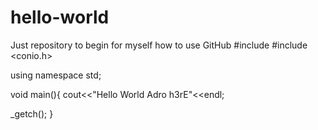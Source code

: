 # hello-world
Just repository to begin for myself how to use GitHub
#include <iostream>
#include <conio.h>

using namespace std;

void main(){
  cout<<"Hello World Adro h3rE"<<endl;
  
  _getch();
}
